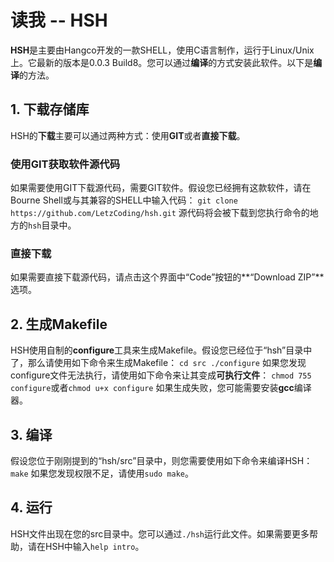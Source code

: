 # 读我 -- HSH
**HSH**是主要由Hangco开发的一款SHELL，使用C语言制作，运行于Linux/Unix上。它最新的版本是0.0.3 Build8。您可以通过**编译**的方式安装此软件。以下是**编译**的方法。

## 1. 下载存储库
HSH的**下载**主要可以通过两种方式：使用**GIT**或者**直接下载**。
### 使用GIT获取软件源代码
如果需要使用GIT下载源代码，需要GIT软件。假设您已经拥有这款软件，请在Bourne Shell或与其兼容的SHELL中输入代码：
`git clone https://github.com/LetzCoding/hsh.git`
源代码将会被下载到您执行命令的地方的`hsh`目录中。
### 直接下载
如果需要直接下载源代码，请点击这个界面中“Code”按钮的**“Download ZIP”**选项。

## 2. 生成Makefile
HSH使用自制的**configure**工具来生成Makefile。假设您已经位于“hsh”目录中了，那么请使用如下命令来生成Makefile：
`cd src
./configure`
如果您发现configure文件无法执行，请使用如下命令来让其变成**可执行文件**：
`chmod 755 configure`或者`chmod u+x configure`
如果生成失败，您可能需要安装**gcc**编译器。

## 3. 编译
假设您位于刚刚提到的“hsh/src”目录中，则您需要使用如下命令来编译HSH：`make`
如果您发现权限不足，请使用`sudo make`。

## 4. 运行
HSH文件出现在您的src目录中。您可以通过`./hsh`运行此文件。如果需要更多帮助，请在HSH中输入`help intro`。

